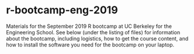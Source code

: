 # r-bootcamp-eng-2019
Materials for the September 2019 R bootcamp at UC Berkeley for the Engineering School. See below (under the listing of files) for information about the bootcamp, including logistics, how to get the course content, and how to install the software you need for the bootcamp on your laptop. 
